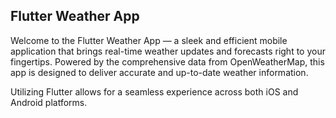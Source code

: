 ## Flutter Weather App

Welcome to the Flutter Weather App — a sleek and efficient mobile application that brings real-time weather updates and forecasts right to your fingertips. Powered by the comprehensive data from OpenWeatherMap, this app is designed to deliver accurate and up-to-date weather information.

Utilizing Flutter allows for a seamless experience across both iOS and Android platforms.
